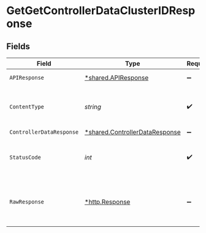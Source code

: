 # GetGetControllerDataClusterIDResponse


## Fields

| Field                                                                           | Type                                                                            | Required                                                                        | Description                                                                     |
| ------------------------------------------------------------------------------- | ------------------------------------------------------------------------------- | ------------------------------------------------------------------------------- | ------------------------------------------------------------------------------- |
| `APIResponse`                                                                   | [*shared.APIResponse](../../models/shared/apiresponse.md)                       | :heavy_minus_sign:                                                              | unknown error                                                                   |
| `ContentType`                                                                   | *string*                                                                        | :heavy_check_mark:                                                              | HTTP response content type for this operation                                   |
| `ControllerDataResponse`                                                        | [*shared.ControllerDataResponse](../../models/shared/controllerdataresponse.md) | :heavy_minus_sign:                                                              | Success                                                                         |
| `StatusCode`                                                                    | *int*                                                                           | :heavy_check_mark:                                                              | HTTP response status code for this operation                                    |
| `RawResponse`                                                                   | [*http.Response](https://pkg.go.dev/net/http#Response)                          | :heavy_minus_sign:                                                              | Raw HTTP response; suitable for custom response parsing                         |